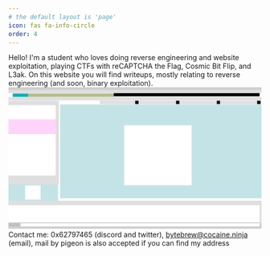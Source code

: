 ```yaml
---
# the default layout is 'page'
icon: fas fa-info-circle
order: 4
---
```


Hello! I'm a student who loves doing reverse engineering and website exploitation, playing CTFs with reCAPTCHA the Flag, Cosmic Bit Flip, and L3ak. On this website you will find writeups, mostly relating to reverse engineering (and soon, binary exploitation).
![image](/assets/img/pattern_rec.png)
Contact me: 0x62797465 (discord and twitter), bytebrew@cocaine.ninja (email), mail by pigeon is also accepted if you can find my address

